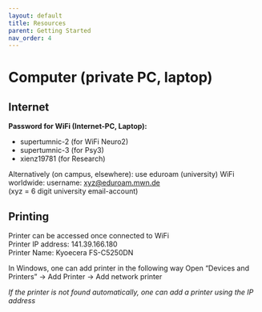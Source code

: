 ```yaml
---
layout: default
title: Resources
parent: Getting Started
nav_order: 4
---
```


# Computer (private PC, laptop) 

## Internet 

**Password for WiFi (Internet-PC, Laptop):** 
- supertumnic-2 (for WiFi Neuro2) 
- supertumnic-3 (for Psy3) 
- xienz19781 (for Research) 

 
Alternatively (on campus, elsewhere): use eduroam (university) WiFi worldwide: 
username: <xyz@eduroam.mwn.de>  
(xyz = 6 digit university email-account) 

 

 
## Printing 

Printer can be accessed once connected to WiFi  
Printer IP address: 141.39.166.180  
Printer Name: Kyoecera FS-C5250DN 

In Windows, one can add printer in the following way 
Open “Devices and Printers” → Add Printer → Add network printer 

*If the printer is not found automatically, one can add a printer using the IP address*
